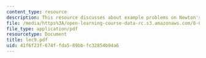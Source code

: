 ```yaml
---
content_type: resource
description: This resource discusses about example problems on Newton's laws.
file: /media/https%3A/open-learning-course-data-rc.s3.amazonaws.com/8-01l-physics-i-classical-mechanics-fall-2005/41f6f23f674ffda589bbfc32854b94a6_lec9.pdf
file_type: application/pdf
resourcetype: Document
title: lec9.pdf
uid: 41f6f23f-674f-fda5-89bb-fc32854b94a6
---
```

